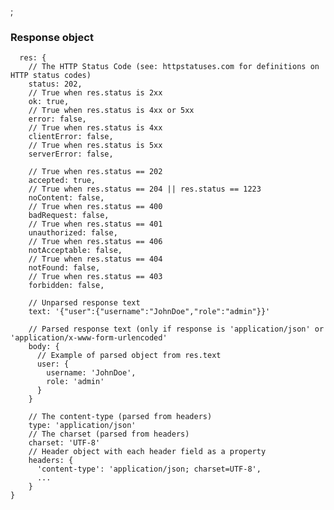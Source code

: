 ;

### Response object

      res: {
        // The HTTP Status Code (see: httpstatuses.com for definitions on HTTP status codes)
        status: 202,
        // True when res.status is 2xx
        ok: true,
        // True when res.status is 4xx or 5xx
        error: false,
        // True when res.status is 4xx
        clientError: false,
        // True when res.status is 5xx
        serverError: false,

        // True when res.status == 202
        accepted: true,
        // True when res.status == 204 || res.status == 1223 
        noContent: false,
        // True when res.status == 400
        badRequest: false,
        // True when res.status == 401
        unauthorized: false,
        // True when res.status == 406
        notAcceptable: false,
        // True when res.status == 404
        notFound: false,
        // True when res.status == 403
        forbidden: false,

        // Unparsed response text
        text: '{"user":{"username":"JohnDoe","role":"admin"}}'

        // Parsed response text (only if response is 'application/json' or 'application/x-www-form-urlencoded'
        body: {
          // Example of parsed object from res.text
          user: {
            username: 'JohnDoe',
            role: 'admin'
          }
        }

        // The content-type (parsed from headers)
        type: 'application/json'
        // The charset (parsed from headers)
        charset: 'UTF-8'
        // Header object with each header field as a property
        headers: {
          'content-type': 'application/json; charset=UTF-8',
          ...
        }
    }
